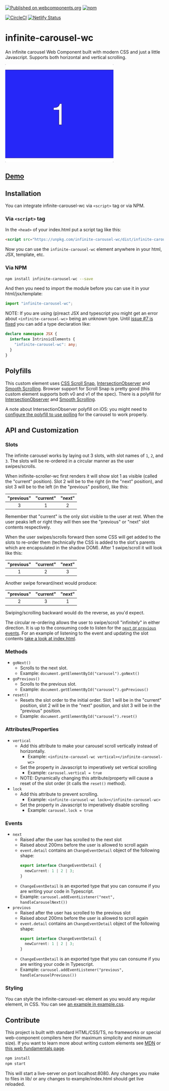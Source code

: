 [![Published on webcomponents.org](https://img.shields.io/badge/webcomponents.org-published-blue.svg?style=flat-square)](https://www.webcomponents.org/element/infinite-carousel-wc) [![npm](https://img.shields.io/npm/v/infinite-carousel-wc.svg)](https://npmjs.org/package/infinite-carousel-wc)

[![CircleCI](https://circleci.com/gh/wes566/infinite-carousel-wc.svg?style=svg)](https://circleci.com/gh/wes566/infinite-carousel-wc) [![Netlify Status](https://api.netlify.com/api/v1/badges/3afd934a-e7a4-40e1-b47f-f0e571ba218d/deploy-status)](https://app.netlify.com/sites/infinite-carousel-wc/deploys)

# infinite-carousel-wc

An infinite carousel Web Component built with modern CSS and just a little Javascript. Supports both horizontal and vertical scrolling.

![infinite-carousel-wc demo](demo.gif)

## [Demo](https://infinite-carousel-wc.netlify.com/)

## Installation

You can integrate infinite-carousel-wc via `<script>` tag or via NPM.

### Via `<script>` tag

In the `<head>` of your index.html put a script tag like this:

```html
<script src="https://unpkg.com/infinite-carousel-wc/dist/infinite-carousel-wc.min.js"></script>
```

Now you can use the `infinite-carousel-wc` element anywhere in your html, JSX, template, etc.

### Via NPM

```bash
npm install infinite-carousel-wc --save
```

And then you need to import the module before you can use it in your html/jsx/template:

```js
import "infinite-carousel-wc";
```

NOTE: If you are using (p)react JSX and typescript you might get an error about `<infinite-carousel-wc>` being an unknown type. Until [issue #7 is fixed](https://github.com/wes566/infinite-carousel-wc/issues/7) you can add a type declaration like:

```ts
declare namespace JSX {
  interface IntrinsicElements {
    "infinite-carousel-wc": any;
  }
}
```

## Polyfills

This custom element uses [CSS Scroll Snap](https://caniuse.com/#feat=css-snappoints), [IntersectionObserver](https://caniuse.com/#feat=intersectionobserver) and [Smooth Scrolling](https://caniuse.com/#feat=css-scroll-behavior). Browser support for Scroll Snap is pretty good (this custom element supports both v0 and v1 of the spec). There is a polyfill for [IntersectionObserver](https://github.com/w3c/IntersectionObserver/tree/master/polyfill) and [Smooth Scrolling](https://github.com/iamdustan/smoothscroll).

A note about IntersectionObserver polyfill on iOS: you might need to [configure the polyfill to use polling](https://github.com/w3c/IntersectionObserver/tree/master/polyfill#configuring-the-polyfill) for the carousel to work properly.

## API and Customization

### Slots

The infinite carousel works by laying out 3 slots, with slot names of `1`, `2`, and `3`. The slots will be re-ordered in a circular manner as the user swipes/scrolls.

When inifinite-scroller-wc first renders it will show slot 1 as visible (called the "current" position). Slot 2 will be to the right (in the "next" position), and slot 3 will be to the left (in the "previous" position), like this:

| "previous" | "current" | "next" |
| :--------: | :-------: | :----: |
|     3      |     1     |   2    |

Remember that "current" is the only slot visible to the user at rest. When the user peaks left or right they will then see the "previous" or "next" slot contents respectively.

When the user swipes/scrolls forward then some CSS will get added to the slots to re-order them (technically the CSS is added to the slot's parents which are encapsulated in the shadow DOM). After 1 swipe/scroll it will look like this:

| "previous" | "current" | "next" |
| :--------: | :-------: | :----: |
|     1      |     2     |   3    |

Another swipe forward/next would produce:

| "previous" | "current" | "next" |
| :--------: | :-------: | :----: |
|     2      |     3     |   1    |

Swiping/scrolling backward would do the reverse, as you'd expect.

The circular re-ordering allows the user to swipe/scroll "infinitely" in either direction. It is up to the consuming code to listen for the [`next` or `previous` events](#events). For an example of listening to the event and updating the slot contents [take a look at index.html](./example/index.html#L163).

### Methods

- `goNext()`
  - Scrolls to the next slot.
  - Example: `document.getElementById("carousel").goNext()`
- `goPrevious()`
  - Scrolls to the previous slot.
  - Example: `document.getElementById("carousel").goPrevious()`
- `reset()`
  - Resets the slot order to the initial order. Slot 1 will be in the "current" position, slot 2 will be in the "next" position, and slot 3 will be in the "previous" position.
  - Example: `document.getElementById("carousel").reset()`

### Attributes/Properties

- `vertical`
  - Add this attribute to make your carousel scroll vertically instead of horizontally.
    - Example: `<infinite-carousel-wc vertical></infinite-carousel-wc>`
  - Set the property in Javascript to imperatively set vertical scrolling
    - Example: `carousel.vertical = true`
  - NOTE: Dynamically changing this attribute/property will cause a reset of the slot order (it calls the `reset()` method).
- `lock`
  - Add this attribute to prevent scrolling.
    - Example: `<infinite-carousel-wc lock></infinite-carousel-wc>`
  - Set the property in Javascript to imperatively disable scrolling
    - Example: `carousel.lock = true`

### Events

- `next`
  - Raised after the user has scrolled to the next slot
  - Raised about 200ms before the user is allowed to scroll again
  - `event.detail` contains an `ChangeEventDetail` object of the following shape:
    ```ts
    export interface ChangeEventDetail {
      newCurrent: 1 | 2 | 3;
    }
    ```
  - `ChangeEventDetail` is an exported type that you can consume if you are writing your code in Typescript.
  - Example: `carousel.addEventListener("next", handleCarouselNext())`
- `previous`
  - Raised after the user has scrolled to the previous slot
  - Raised about 200ms before the user is allowed to scroll again
  - `event.detail` contains an `ChangeEventDetail` object of the following shape:
    ```ts
    export interface ChangeEventDetail {
      newCurrent: 1 | 2 | 3;
    }
    ```
  - `ChangeEventDetail` is an exported type that you can consume if you are writing your code in Typescript.
  - Example: `carousel.addEventListener("previous", handleCarouselPrevious())`

### Styling

You can style the infinite-carousel-wc element as you would any regular element, in CSS. You can see [an example in example.css](./example/example.css#L32).

## Contribute

This project is built with standard HTML/CSS/TS, no frameworks or special web-component compilers here (for maximum simplicity and minimum size). If you want to learn more about writing custom elements see [MDN](https://developer.mozilla.org/en-US/docs/Web/Web_Components/Using_custom_elements) or [this web fundamentals page](https://developers.google.com/web/fundamentals/web-components/).

```bash
npm install
npm start
```

This will start a live-server on port localhost:8080. Any changes you make to files in lib/ or any changes to example/index.html should get live reloaded.
